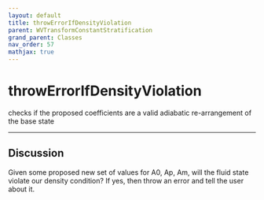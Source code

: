 ```yaml
---
layout: default
title: throwErrorIfDensityViolation
parent: WVTransformConstantStratification
grand_parent: Classes
nav_order: 57
mathjax: true
---
```


#  throwErrorIfDensityViolation

checks if the proposed coefficients are a valid adiabatic re-arrangement of the base state


---

## Discussion

  Given some proposed new set of values for A0, Ap, Am, will
  the fluid state violate our density condition? If yes, then
  throw an error and tell the user about it.
